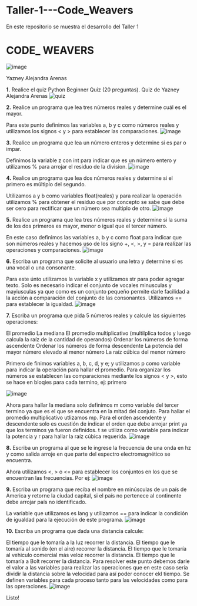 # Taller-1---Code_Weavers
En este repositorio se muestra el desarrollo del Taller 1 

# CODE_ WEAVERS
![image](https://user-images.githubusercontent.com/124609988/225508030-5c23c8fd-1a25-4595-b1ce-4deac0840ef1.png)

Yazney Alejandra Arenas

**1.** Realice el quiz Python Beginner Quiz (20 preguntas).
Quiz de Yazney Alejandra Arenas
![quiz](https://user-images.githubusercontent.com/124609988/225492067-3dd520ad-2442-472b-8b55-4cce77ac98a4.png)

**2.** Realice un programa que lea tres números reales y determine cuál es el mayor.

Para este punto definimos las variables a, b y c como números reales y utilizamos los signos < y > para establecer las comparaciones.
![image](https://user-images.githubusercontent.com/124609988/225492437-c292e13e-6df0-410c-9f1d-e0e2fdb4ec4b.png)

**3.** Realice un programa que lea un número enteros y determine si es par o impar.

Definimos la variable z con int para indicar que es un número entero y utilizamos % para arrojar el residuo de la division.
![image](https://user-images.githubusercontent.com/124609988/225492957-edb5a33e-6553-400d-b2a8-2d105cc57733.png)

**4.** Realice un programa que lea dos números reales y determine si el primero es múltiplo del segundo.

Utilizamos a y b como variables float(reales) y para realizar la operación utilizamos % para obtener el residuo que por concepto se sabe que debe ser cero para rectificar que un número sea multiplo de otro.
![image](https://user-images.githubusercontent.com/124609988/225493441-30df4d72-6c0e-49da-b67a-443f8a9e2a9a.png)

**5.** Realice un programa que lea tres números reales y determine si la suma de los dos primeros es mayor, menor o igual que el tercer número.

En este caso definimos las variables a, b y c como float para indicar que son números reales y hacemos uso de los signo +, <, >, y = para realizar las operaciones y comparaciones.
![image](https://user-images.githubusercontent.com/124609988/225494322-a98cb8de-e66b-4bf8-ab3d-72d7e76bd449.png)

**6.** Escriba un programa que solicite al usuario una letra y determine si es una vocal o una consonante.

Para este únto utilizamos la variable x y utilizamos str para poder agregar texto. Solo es necesario indicar el conjunto de vocales minusculas y mayiusculas ya que como es un conjunto pequeño permite darle facilidad a la acción a comparación del conjunto de las consonantes. Utilizamos == para establecer la igualdad.
![image](https://user-images.githubusercontent.com/124609988/225495067-684488f9-e696-46c6-9b57-9d3d4ae39289.png)

**7.** Escriba un programa que pida 5 números reales y calcule las siguientes operaciones:

El promedio
La mediana
El promedio multiplicativo (multilplica todos y luego calcula la raíz de la cantidad de operandos)
Ordenar los números de forma ascendente
Ordenar los números de forma descendente
La potencia del mayor número elevado al menor número
La raíz cúbica del menor número

Primero de finimos variables a, b, c, d, y e; y utilizamos p como variable para indicar la operación para hallar el promedio. Para organizar los números se establecen las comparaciones mediante los signos < y >, esto se hace en bloqies para cada termino, ej: primero

![image](https://user-images.githubusercontent.com/124609988/225495776-36a35ff7-4f21-4861-bdf5-1518d2aa9187.png)

Ahora para hallar la mediana solo definimos m como variable del tercer termino ya que es el que se encuentra en la mitad del conjuto. Para hallar el promedio multiplicativo utlizamos mp. Para el orden ascendente y descendente solo es cuestión de indicar el orden que debe arrojar print ya que los terminos ya fueron definidos. t se utiliza como variable para indicar la potencia y r para hallar la raíz cúbica requerida.
![image](https://user-images.githubusercontent.com/124609988/225496496-fa03c2a2-8e2a-4b5a-aa7a-4986ca346fe0.png)

**8.** Escriba un programa al que se le ingrese la frecuencia de una onda en hz y como salida arroje en que parte del espectro electromagnético se encuentra.

Ahora utilizamos <, > o <= para establecer los conjuntos en los que se encuentran las frecuencias. Por ej:
![image](https://user-images.githubusercontent.com/124609988/225497472-127746f6-86e0-440a-83e6-9186708a0f51.png)

**9.** Escriba un programa que reciba el nombre en minúsculas de un país de America y retorne la ciudad capital, si el país no pertenece al continente debe arrojar país no identificado.

La variable que utilizamos es lang y utilizamos == para indicar la condición de igualdad para la ejecución de este programa.
![image](https://user-images.githubusercontent.com/124609988/225498115-46e89801-13b1-449a-bd04-10a1afd21855.png)

**10.** Escriba un programa que dada una distancia calcule:

El tiempo que le tomaría a la luz recorrer la distancia.
El tiempo que le tomaría al sonido (en el aire) recorrer la distancia.
El tiempo que le tomaría al vehiculo comercial más veloz recorrer la distancia.
El tiempo que le tomaría a Bolt recorrer la distancia.
Para resolver este punto debemos darle el valor a las variables para realizar las operaciones que en este caso sería dividir la distancia sobre la velocidad para así poder conocer ekl tiempo. Se definen variables para cada proceso tanto para las velocidades como para las opreraciones.
![image](https://user-images.githubusercontent.com/124609988/225498519-2ae9a22f-d399-411f-8de7-8ab5e1b328a6.png)

Listo!
